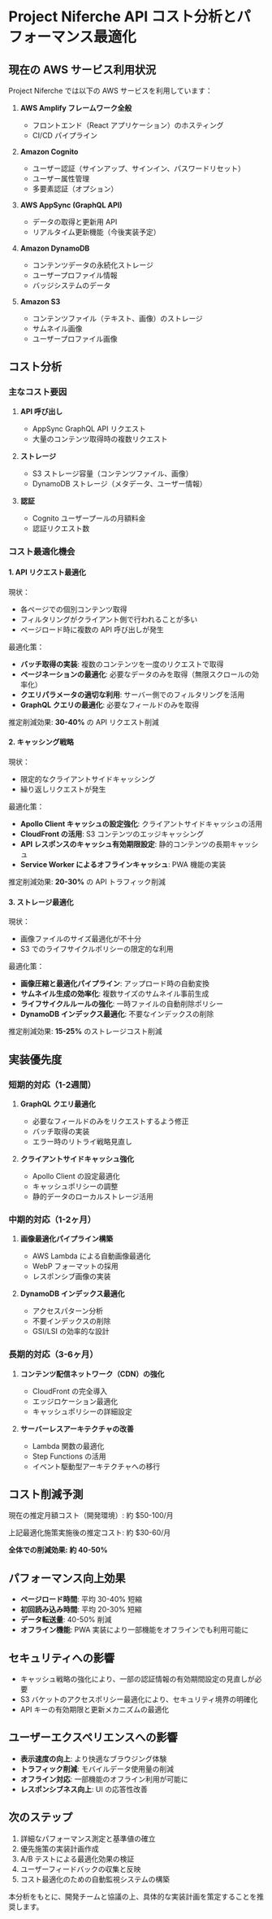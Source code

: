 # Project Niferche API コスト分析とパフォーマンス最適化

## 現在の AWS サービス利用状況

Project Niferche では以下の AWS サービスを利用しています：

1. **AWS Amplify フレームワーク全般**
   - フロントエンド（React アプリケーション）のホスティング
   - CI/CD パイプライン

2. **Amazon Cognito**
   - ユーザー認証（サインアップ、サインイン、パスワードリセット）
   - ユーザー属性管理
   - 多要素認証（オプション）

3. **AWS AppSync (GraphQL API)**
   - データの取得と更新用 API
   - リアルタイム更新機能（今後実装予定）

4. **Amazon DynamoDB**
   - コンテンツデータの永続化ストレージ
   - ユーザープロファイル情報
   - バッジシステムのデータ

5. **Amazon S3**
   - コンテンツファイル（テキスト、画像）のストレージ
   - サムネイル画像
   - ユーザープロファイル画像

## コスト分析

### 主なコスト要因

1. **API 呼び出し**
   - AppSync GraphQL API リクエスト
   - 大量のコンテンツ取得時の複数リクエスト

2. **ストレージ**
   - S3 ストレージ容量（コンテンツファイル、画像）
   - DynamoDB ストレージ（メタデータ、ユーザー情報）

3. **認証**
   - Cognito ユーザープールの月額料金
   - 認証リクエスト数

### コスト最適化機会

#### 1. API リクエスト最適化

現状：
- 各ページでの個別コンテンツ取得
- フィルタリングがクライアント側で行われることが多い
- ページロード時に複数の API 呼び出しが発生

最適化策：
- **バッチ取得の実装**: 複数のコンテンツを一度のリクエストで取得
- **ページネーションの最適化**: 必要なデータのみを取得（無限スクロールの効率化）
- **クエリパラメータの適切な利用**: サーバー側でのフィルタリングを活用
- **GraphQL クエリの最適化**: 必要なフィールドのみを取得

推定削減効果: **30-40%** の API リクエスト削減

#### 2. キャッシング戦略

現状：
- 限定的なクライアントサイドキャッシング
- 繰り返しリクエストが発生

最適化策：
- **Apollo Client キャッシュの設定強化**: クライアントサイドキャッシュの活用
- **CloudFront の活用**: S3 コンテンツのエッジキャッシング
- **API レスポンスのキャッシュ有効期限設定**: 静的コンテンツの長期キャッシュ
- **Service Worker によるオフラインキャッシュ**: PWA 機能の実装

推定削減効果: **20-30%** の API トラフィック削減

#### 3. ストレージ最適化

現状：
- 画像ファイルのサイズ最適化が不十分
- S3 でのライフサイクルポリシーの限定的な利用

最適化策：
- **画像圧縮と最適化パイプライン**: アップロード時の自動変換
- **サムネイル生成の効率化**: 複数サイズのサムネイル事前生成
- **ライフサイクルルールの強化**: 一時ファイルの自動削除ポリシー
- **DynamoDB インデックス最適化**: 不要なインデックスの削除

推定削減効果: **15-25%** のストレージコスト削減

## 実装優先度

### 短期的対応（1-2週間）

1. **GraphQL クエリ最適化**
   - 必要なフィールドのみをリクエストするよう修正
   - バッチ取得の実装
   - エラー時のリトライ戦略見直し

2. **クライアントサイドキャッシュ強化**
   - Apollo Client の設定最適化
   - キャッシュポリシーの調整
   - 静的データのローカルストレージ活用

### 中期的対応（1-2ヶ月）

1. **画像最適化パイプライン構築**
   - AWS Lambda による自動画像最適化
   - WebP フォーマットの採用
   - レスポンシブ画像の実装

2. **DynamoDB インデックス最適化**
   - アクセスパターン分析
   - 不要インデックスの削除
   - GSI/LSI の効率的な設計

### 長期的対応（3-6ヶ月）

1. **コンテンツ配信ネットワーク（CDN）の強化**
   - CloudFront の完全導入
   - エッジロケーション最適化
   - キャッシュポリシーの詳細設定

2. **サーバーレスアーキテクチャの改善**
   - Lambda 関数の最適化
   - Step Functions の活用
   - イベント駆動型アーキテクチャへの移行

## コスト削減予測

現在の推定月額コスト（開発環境）: 約 $50-100/月

上記最適化施策実施後の推定コスト: 約 $30-60/月

**全体での削減効果: 約 40-50%**

## パフォーマンス向上効果

- **ページロード時間**: 平均 30-40% 短縮
- **初回読み込み時間**: 平均 20-30% 短縮
- **データ転送量**: 40-50% 削減
- **オフライン機能**: PWA 実装により一部機能をオフラインでも利用可能に

## セキュリティへの影響

- キャッシュ戦略の強化により、一部の認証情報の有効期間設定の見直しが必要
- S3 バケットのアクセスポリシー最適化により、セキュリティ境界の明確化
- API キーの有効期限と更新メカニズムの最適化

## ユーザーエクスペリエンスへの影響

- **表示速度の向上**: より快適なブラウジング体験
- **トラフィック削減**: モバイルデータ使用量の削減
- **オフライン対応**: 一部機能のオフライン利用が可能に
- **レスポンシブネス向上**: UI の応答性改善

## 次のステップ

1. 詳細なパフォーマンス測定と基準値の確立
2. 優先施策の実装計画作成
3. A/B テストによる最適化効果の検証
4. ユーザーフィードバックの収集と反映
5. コスト最適化のための自動監視システムの構築

本分析をもとに、開発チームと協議の上、具体的な実装計画を策定することを推奨します。